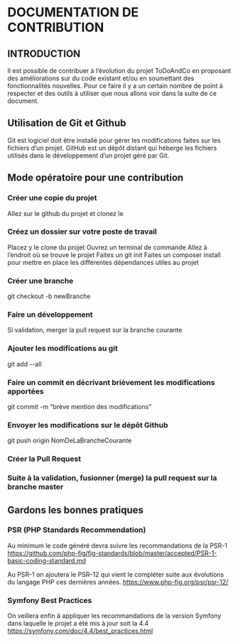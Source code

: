 # DOCUMENTATION DE CONTRIBUTION
## INTRODUCTION
Il est possible de contribuer à l’évolution du projet ToDoAndCo
en proposant des améliorations sur du code existant et/ou en soumettant des fonctionnalités nouvelles.
Pour ce faire il y a un certain nombre de point à respecter et des outils à utiliser que nous allons voir dans la suite de ce document.
## Utilisation de Git et Github
Git est logiciel doit être installé pour gérer les modifications faites sur les fichiers d’un projet.
GitHub est un dépôt distant qui héberge les fichiers utilisés dans le développement  d’un projet géré par Git.
## Mode opératoire pour une contribution
### Créer une copie du projet
Allez sur le github du projet et clonez le
### Créez un dossier sur votre poste de travail
Placez y le clone du projet
Ouvrez un terminal de commande 
Allez à l’endroit où se trouve le projet
Faites un git init
Faites un composer install pour mettre en place les différentes dépendances utiles au projet
### Créer une branche
git  checkout -b newBranche
### Faire un développement 
Si validation, merger la pull request sur la branche courante
### Ajouter les modifications au git
git  add --all
### Faire un commit en décrivant brièvement les modifications apportées
git commit -m “brève mention des modifications”
### Envoyer les modifications sur le dépôt Github
git  push origin NomDeLaBrancheCourante
### Créer la Pull Request
### Suite à la validation, fusionner (merge) la pull request sur la branche master
## Gardons les bonnes pratiques 
### PSR (PHP Standards Recommendation)
Au minimum le code généré devra suivre les recommandations de la PSR-1
<https://github.com/php-fig/fig-standards/blob/master/accepted/PSR-1-basic-coding-standard.md>

Au PSR-1 on ajoutera le PSR-12 qui vient le compléter suite aux évolutions du langage PHP ces dernières années.
<https://www.php-fig.org/psr/psr-12/>
### Symfony Best Practices
On veillera enfin à appliquer les recommandations de la version Symfony dans laquelle le projet a été mis à jour soit la 4.4
<https://symfony.com/doc/4.4/best_practices.html>
